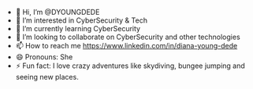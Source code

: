 - 👋 Hi, I’m @DYOUNGDEDE
- 👀 I’m interested in CyberSecurity & Tech
- 🌱 I’m currently learning CyberSecurity
- 💞️ I’m looking to collaborate on CyberSecurity and other technologies
- 📫 How to reach me https://www.linkedin.com/in/diana-young-dede
- 😄 Pronouns: She
- ⚡ Fun fact: I love crazy adventures like skydiving, bungee jumping and seeing new places.

<!---
DYOUNGDEDE/DYOUNGDEDE is a ✨ special ✨ repository because its `README.md` (this file) appears on your GitHub profile.
You can click the Preview link to take a look at your changes.
--->
